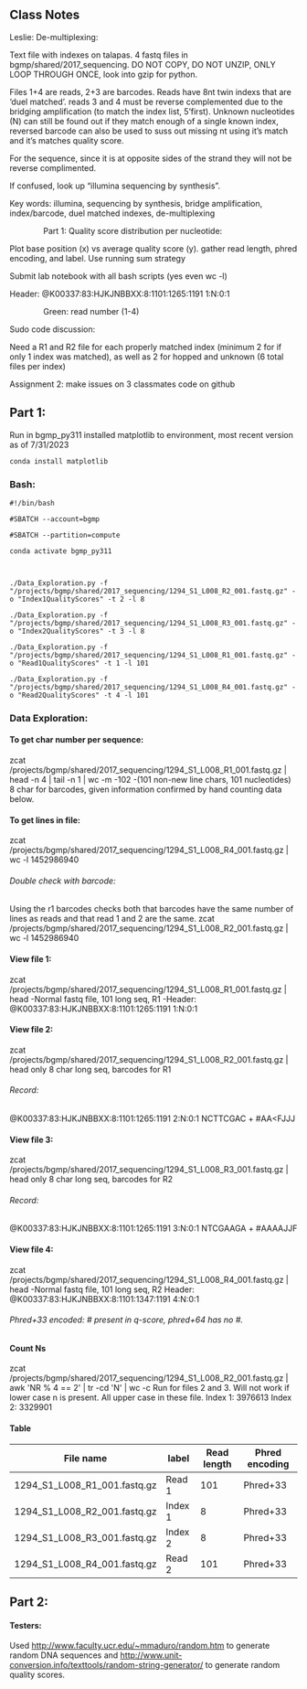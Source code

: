 ## Class Notes
Leslie: De-multiplexing:

Text file with indexes on talapas. 4 fastq files in bgmp/shared/2017_sequencing. DO NOT COPY, DO NOT UNZIP, ONLY LOOP THROUGH ONCE, look into gzip for python.

Files 1+4 are reads, 2+3 are barcodes. Reads have 8nt twin indexs that are ‘duel matched’. reads 3 and 4 must be reverse complemented due to the bridging amplification (to match the index list, 5’first). Unknown nucleotides (N) can still be found out if they match enough of a single known index, reversed barcode can also be used to suss out missing nt using it’s match and it’s matches quality score.

For the sequence, since it is at opposite sides of the strand they will not be reverse complimented.

If confused, look up “illumina sequencing by synthesis”.

Key words: illumina, sequencing by synthesis, bridge amplification, index/barcode, duel matched indexes, de-multiplexing

               Part 1: Quality score distribution per nucleotide:

Plot base position (x) vs average quality score (y). gather read length, phred encoding, and label. Use running sum strategy

Submit lab notebook with all bash scripts (yes even wc -l)

Header: @K00337:83:HJKJNBBXX:8:1101:1265:1191 1:N:0:1

               Green: read number (1-4)

Sudo code discussion:

Need a R1 and R2 file for each properly matched index (minimum 2 for if only 1 index was matched), as well as 2 for hopped and unknown (6 total files per index)

Assignment 2: make issues on 3 classmates code on github
## Part 1:
Run in bgmp_py311
installed matplotlib to environment, most recent version as of 7/31/2023

	conda install matplotlib
### Bash:
	#!/bin/bash
	
	#SBATCH --account=bgmp
	
	#SBATCH --partition=compute
	
	conda activate bgmp_py311
	
	  
	
	./Data_Exploration.py -f "/projects/bgmp/shared/2017_sequencing/1294_S1_L008_R2_001.fastq.gz" -o "Index1QualityScores" -t 2 -l 8
	
	./Data_Exploration.py -f "/projects/bgmp/shared/2017_sequencing/1294_S1_L008_R3_001.fastq.gz" -o "Index2QualityScores" -t 3 -l 8
	
	./Data_Exploration.py -f "/projects/bgmp/shared/2017_sequencing/1294_S1_L008_R1_001.fastq.gz" -o "Read1QualityScores" -t 1 -l 101
	
	./Data_Exploration.py -f "/projects/bgmp/shared/2017_sequencing/1294_S1_L008_R4_001.fastq.gz" -o "Read2QualityScores" -t 4 -l 101
### Data Exploration:
#### To get char number per sequence: 
zcat /projects/bgmp/shared/2017_sequencing/1294_S1_L008_R1_001.fastq.gz | head -n 4 | tail -n 1 | wc -m
-102
-(101 non-new line chars, 101 nucleotides)
8 char for barcodes, given information confirmed by hand counting data below.
#### To get lines in file:
zcat /projects/bgmp/shared/2017_sequencing/1294_S1_L008_R4_001.fastq.gz | wc -l
1452986940
###### Double check with barcode:
Using the r1 barcodes checks both that barcodes have the same number of lines as reads and that read 1 and 2 are the same.
zcat /projects/bgmp/shared/2017_sequencing/1294_S1_L008_R2_001.fastq.gz | wc -l
1452986940
#### View file 1:
zcat /projects/bgmp/shared/2017_sequencing/1294_S1_L008_R1_001.fastq.gz | head
-Normal fastq file, 101 long seq, R1
-Header: @K00337:83:HJKJNBBXX:8:1101:1265:1191 1:N:0:1
#### View file 2:
zcat /projects/bgmp/shared/2017_sequencing/1294_S1_L008_R2_001.fastq.gz | head
only 8 char long seq, barcodes for R1
###### Record:
@K00337:83:HJKJNBBXX:8:1101:1265:1191 2:N:0:1
NCTTCGAC
+
\#AA\<FJJJ
#### View file 3:
zcat /projects/bgmp/shared/2017_sequencing/1294_S1_L008_R3_001.fastq.gz | head
only 8 char long seq, barcodes for R2
###### Record:
@K00337:83:HJKJNBBXX:8:1101:1265:1191 3:N:0:1
NTCGAAGA
+
\#AAAAJJF
#### View file 4:
zcat /projects/bgmp/shared/2017_sequencing/1294_S1_L008_R4_001.fastq.gz | head
-Normal fastq file, 101 long seq, R2
Header: @K00337:83:HJKJNBBXX:8:1101:1347:1191 4:N:0:1
###### Phred+33 encoded: # present in q-score, phred+64 has no #.
#### Count Ns
zcat /projects/bgmp/shared/2017_sequencing/1294_S1_L008_R2_001.fastq.gz | awk 'NR % 4 == 2' | tr -cd 'N' | wc -c
Run for files 2 and 3. Will not work if lower case n is present. All upper case in these file.
Index 1: 3976613
Index 2:  3329901
#### Table

| File name |  label  | Read length | Phred encoding |
|---|---|---|---|
| 1294_S1_L008_R1_001.fastq.gz | Read 1 | 101 | Phred+33 |
| 1294_S1_L008_R2_001.fastq.gz | Index 1 | 8 | Phred+33 |
| 1294_S1_L008_R3_001.fastq.gz | Index 2 | 8 | Phred+33 |
| 1294_S1_L008_R4_001.fastq.gz | Read 2 | 101 | Phred+33 |

## Part 2:
#### Testers:
 Used http://www.faculty.ucr.edu/~mmaduro/random.htm to generate random DNA sequences and http://www.unit-conversion.info/texttools/random-string-generator/ to generate random quality scores.
